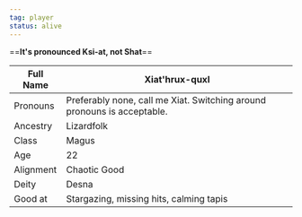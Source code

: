 ```yaml
---
tag: player
status: alive
---
```


==**It's pronounced Ksi-at, not Shat**==

| Full Name | Xiat'hrux-quxl                                                          |
| --------- | ----------------------------------------------------------------------- |
| Pronouns  | Preferably none, call me Xiat. Switching around pronouns is acceptable. |
| Ancestry  | Lizardfolk                                                              |
| Class     | Magus                                                                   |
| Age       | 22                                                                      |
| Alignment | Chaotic Good                                                            |
| Deity     | Desna                                                                   |
| Good at   | Stargazing, missing hits, calming tapis                                 |

